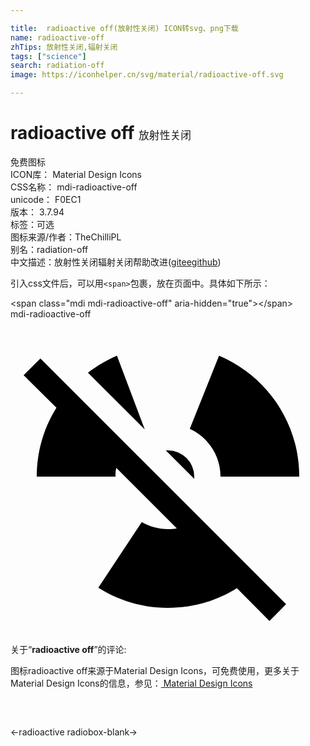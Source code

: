 ```yaml
---

title:  radioactive off(放射性关闭) ICON转svg、png下载
name: radioactive-off
zhTips: 放射性关闭,辐射关闭
tags: ["science"]
search: radiation-off
image: https://iconhelper.cn/svg/material/radioactive-off.svg

---
```


# radioactive off  <small style="font-size: 60%;font-weight: 100">放射性关闭</small>


<div class="detail-page">
<p>
<span><span class="badge-success badge">免费图标</span> </span>
<br/>
<span>
ICON库：
<span class="badge-secondary badge">Material Design Icons</span> 
</span>
<br/>
<span>
CSS名称：
<span class="badge-secondary badge">mdi-radioactive-off</span> 
</span>
<br/>
<span>
unicode：
<span class="badge-secondary badge">F0EC1</span> 
<copy-btn content='F0EC1' btn-title=""></copy-btn>
<copy-btn :content='String.fromCodePoint(parseInt("F0EC1", 16))' btn-title="复制U"></copy-btn>
</span>
<br/>
<span>
版本：
<span class="badge-secondary badge">3.7.94</span> 
</span><br/><span>标签：<span class="badge-light badge"><router-link to="/tags/science.html">可选</router-link></span></span>
<br/>
<span>图标来源/作者：<span class="badge-light badge">TheChilliPL</span></span> 
<br/>
<span>别名：<span class="badge-light badge">radiation-off</span></span><br/><span class="zh-detail">中文描述：<span class="badge-primary badge">放射性关闭</span><span class="badge-primary badge">辐射关闭</span><span class="help-link"><span>帮助改进</span>(<a href="https://gitee.com/liuwave/icon-helper/edit/master/json/material/radioactive-off.json" target="_blank" rel="noopener noreferrer">gitee</a><a href="https://github.com/liuwave/icon-helper/edit/master/json/material/radioactive-off.json" target="_blank" rel="noopener noreferrer">github</a></span>)</span><br/>
</p>
</div>
<div class="alert alert-dark">
  <i class="mdi mdi-radioactive-off mdi-48px"></i>
  <i class="mdi mdi-radioactive-off mdi-36px"></i>
  <i class="mdi mdi-radioactive-off mdi-24px"></i>
  <i class="mdi mdi-radioactive-off mdi-18px"></i>
</div>
<div>
  <p>引入css文件后，可以用<code>&lt;span&gt;</code>包裹，放在页面中。具体如下所示：    
  </p>
  <div class="alert alert-primary" style="font-size: 14px">
    &lt;span class="mdi mdi-radioactive-off" aria-hidden="true"&gt;&lt;/span&gt;
    <copy-btn content='<span class="mdi mdi-radioactive-off" aria-hidden="true"></span>'></copy-btn>
  </div>
  <div class="alert alert-secondary">
    <i class="mdi mdi-radioactive-off"
    style="font-size: 24px"
    aria-hidden="true"></i> mdi-radioactive-off
    <copy-btn content="mdi-radioactive-off" btn-title="复制图标名称"></copy-btn>
  </div>
</div>
<div id="svg" class="svg-wrap">
<svg xmlns="http://www.w3.org/2000/svg" viewBox="0 0 24 24"><path d="M1,4.27L2.28,3L21,21.72L19.73,23L17.25,20.5C15.72,21.46 13.92,22 12,22C10.05,22 8.22,21.44 6.69,20.47L10,15.47C10.6,15.81 11.28,16 12,16C12.23,16 12.46,16 12.67,15.94L8.06,11.33C8,11.54 8,11.77 8,12H2C2,10.08 2.54,8.28 3.5,6.75L1,4.27M12,10A2,2 0 0,1 14,12V12.17L11.83,10H12M8.11,2.78L10.23,8.41L5.9,4.08C6.57,3.56 7.32,3.12 8.11,2.78M16,12C16,10.38 15.04,9 13.66,8.36L15.89,2.78C19.5,4.3 22,7.86 22,12H16Z" /></svg>
</div>
<detail full-name='mdi-radioactive-off'></detail>
<div class="icon-detail__container">
<p>关于“<b>radioactive off</b>”的评论:</p>
</div>
<Vssue title="关于“radioactive off”的评论" />    
<div><p>图标radioactive off来源于Material Design Icons，可免费使用，更多关于 Material Design Icons的信息，参见：<a target="_blank" href="https://iconhelper.cn/material.html"> Material Design Icons</a>
</p></div>

<div style="padding:2rem 0 " class="page-nav"><p class="inner"><span class="prev">←<router-link to="/icon/radioactive.html">radioactive</router-link></span> <span class="next"><router-link to="/icon/radiobox-blank.html">radiobox-blank</router-link>→</span></p></div>

